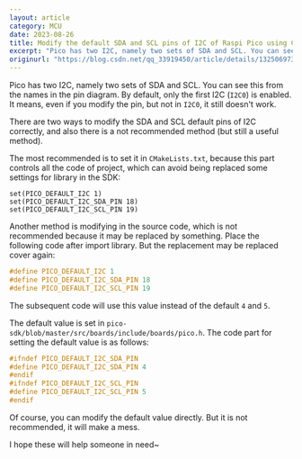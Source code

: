 ```yaml
---
layout: article
category: MCU
date: 2023-08-26
title: Modify the default SDA and SCL pins of I2C of Raspi Pico using C/C++
excerpt: "Pico has two I2C, namely two sets of SDA and SCL. You can see this from the names in the pin diagram. By default, only the first I2C (`I2C0`) is enabled. It means, even if you modify the pin, but not in `I2C0`, it still doesn't work. There are two ways to modify the SDA and SCL default pins of I2C correctly, and also there is a not recommended method (but still a useful method)."
originurl: "https://blog.csdn.net/qq_33919450/article/details/132506973"
---
```

Pico has two I2C, namely two sets of SDA and SCL. You can see this from the names in the pin diagram. By default, only the first I2C (`I2C0`) is enabled. It means, even if you modify the pin, but not in `I2C0`, it still doesn't work.

There are two ways to modify the SDA and SCL default pins of I2C correctly, and also there is a not recommended method (but still a useful method).

The most recommended is to set it in `CMakeLists.txt`, because this part controls all the code of project, which can avoid being replaced some settings for library in the SDK:

```
set(PICO_DEFAULT_I2C 1)
set(PICO_DEFAULT_I2C_SDA_PIN 18)
set(PICO_DEFAULT_I2C_SCL_PIN 19)
```

Another method is modifying in the source code, which is not recommended because it may be replaced by something. Place the following code after import library. But the replacement may be replaced cover again:

```c
#define PICO_DEFAULT_I2C 1
#define PICO_DEFAULT_I2C_SDA_PIN 18
#define PICO_DEFAULT_I2C_SCL_PIN 19
```

The subsequent code will use this value instead of the default `4` and `5`.

The default value is set in `pico-sdk/blob/master/src/boards/include/boards/pico.h`. The code part for setting the default value is as follows:

```c
#ifndef PICO_DEFAULT_I2C_SDA_PIN
#define PICO_DEFAULT_I2C_SDA_PIN 4
#endif
#ifndef PICO_DEFAULT_I2C_SCL_PIN
#define PICO_DEFAULT_I2C_SCL_PIN 5
#endif
```

Of course, you can modify the default value directly. But it is not recommended, it will make a mess.

I hope these will help someone in need~